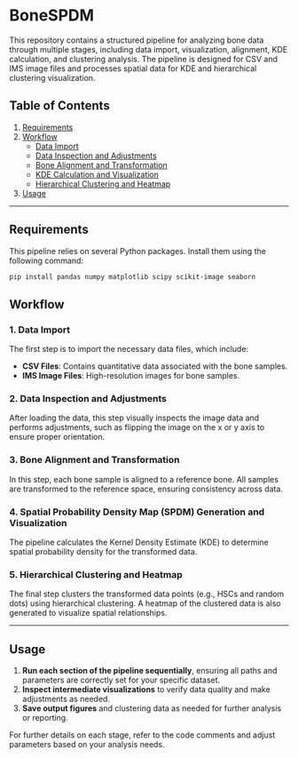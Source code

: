 # BoneSPDM
This repository contains a structured pipeline for analyzing bone data through multiple stages, including data import, visualization, alignment, KDE calculation, and clustering analysis. The pipeline is designed for CSV and IMS image files and processes spatial data for KDE and hierarchical clustering visualization.

## Table of Contents
1. [Requirements](#requirements)
2. [Workflow](#workflow)
   - [Data Import](#data-import)
   - [Data Inspection and Adjustments](#data-inspection-and-adjustments)
   - [Bone Alignment and Transformation](#bone-alignment-and-transformation)
   - [KDE Calculation and Visualization](#kde-calculation-and-visualization)
   - [Hierarchical Clustering and Heatmap](#hierarchical-clustering-and-heatmap)
3. [Usage](#usage)

---

## Requirements

This pipeline relies on several Python packages. Install them using the following command:

```bash
pip install pandas numpy matplotlib scipy scikit-image seaborn
```

## Workflow

### 1. Data Import
The first step is to import the necessary data files, which include:
- **CSV Files**: Contains quantitative data associated with the bone samples.
- **IMS Image Files**: High-resolution images for bone samples.


### 2. Data Inspection and Adjustments
After loading the data, this step visually inspects the image data and performs adjustments, such as flipping the image on the x or y axis to ensure proper orientation.


### 3. Bone Alignment and Transformation
In this step, each bone sample is aligned to a reference bone. All samples are transformed to the reference space, ensuring consistency across data.


### 4. Spatial Probability Density Map (SPDM) Generation and Visualization
The pipeline calculates the Kernel Density Estimate (KDE) to determine spatial probability density for the transformed data.


### 5. Hierarchical Clustering and Heatmap
The final step clusters the transformed data points (e.g., HSCs and random dots) using hierarchical clustering. A heatmap of the clustered data is also generated to visualize spatial relationships.

---

## Usage

1. **Run each section of the pipeline sequentially**, ensuring all paths and parameters are correctly set for your specific dataset.
2. **Inspect intermediate visualizations** to verify data quality and make adjustments as needed.
3. **Save output figures** and clustering data as needed for further analysis or reporting.

For further details on each stage, refer to the code comments and adjust parameters based on your analysis needs.
